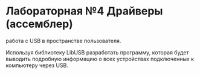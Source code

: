 # Лабораторная №4 Драйверы (ассемблер)

работа с USB в пространстве пользователя.

Используя библиотеку LibUSB разработать программу, которая будет выводить подробную информацию о всех устройствах подключенных к компьютеру через USB.
